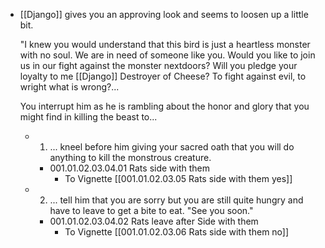 - [[Django]] gives you an approving look and seems to loosen up a little bit.
  
  "I knew you would understand that this bird is just a heartless monster with no soul. We are in need of someone like you. Would you like to join us in our fight against the monster nextdoors? Will you pledge your loyalty to me [[Django]] Destroyer of Cheese? To fight against evil, to wright what is wrong?...
  
  You interrupt him as he is rambling about the honor and glory that you might find in killing the beast to...
	- 1. ... kneel before him giving your sacred oath that you will do anything to kill the monstrous creature.
		- 001.01.02.03.04.01 Rats side with them
			- To Vignette [[001.01.02.03.05 Rats side with them yes]]
	- 2. ... tell him that you are sorry but you are still quite hungry and have to leave to get a bite to eat. "See you soon."
		- 001.01.02.03.04.02 Rats leave after Side with them
			- To Vignette [[001.01.02.03.06 Rats side with them no]]